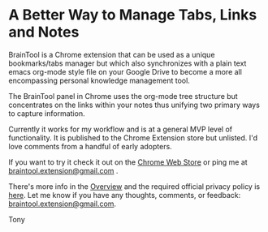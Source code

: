 # A Better Way to Manage Tabs, Links and Notes

BrainTool is a Chrome extension that can be used as a unique bookmarks/tabs manager but which also synchronizes with a plain text emacs org-mode style file on your Google Drive to become a more all encompassing personal knowledge management tool.

The BrainTool panel in Chrome uses the org-mode tree structure but concentrates on the links within your notes thus unifying two primary ways to capture information.

Currently it works for my workflow and is at a general MVP level of functionality. It is published to the Chrome Extension store but unlisted. I'd love comments from a handful of early adopters.

If you want to try it check it out on the [Chrome Web Store](https://chrome.google.com/webstore/detail/braintool/fialfmcgpibjgdoeodaondepigiiddio) or ping me at braintool.extension@gmail.com .

There's more info in the [Overview](http://braintool.org/overview) and the required official privacy policy is [here](./BrainToolPrivacyPolicy.pdf). Let me know if you have any thoughts, comments, or feedback: [braintool.extension@gmail.com](mailto:braintool.extension@gmail.com). 

Tony 
